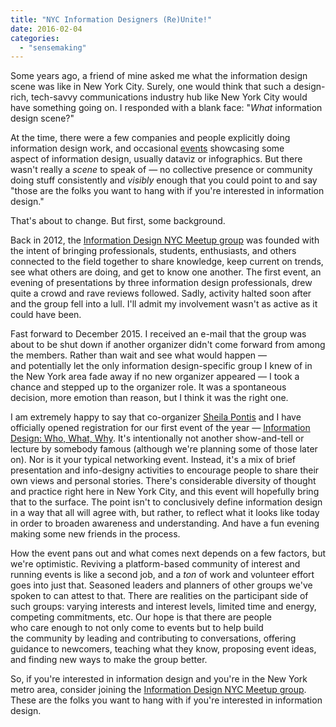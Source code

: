 ```yaml
---
title: "NYC Information Designers (Re)Unite!"
date: 2016-02-04
categories: 
  - "sensemaking"
---
```


Some years ago, a friend of mine asked me what the information design scene was like in New York City. Surely, one would think that such a design-rich, tech-savvy communications industry hub like New York City would have something going on. I responded with a blank face: "_What_ information design scene?"

At the time, there were a few companies and people explicitly doing information design work, and occasional [events](/stalking-the-viz-elephant) showcasing some aspect of information design, usually dataviz or infographics. But there wasn't really a _scene_ to speak of — no collective presence or community doing stuff consistently and _visibly_ enough that you could point to and say "those are the folks you want to hang with if you're interested in information design."

That's about to change. But first, some background.

Back in 2012, the [Information Design NYC Meetup group](http://www.meetup.com/InformationDesign/) was founded with the intent of bringing professionals, students, enthusiasts, and others connected to the field together to share knowledge, keep current on trends, see what others are doing, and get to know one another. The first event, an evening of presentations by three information design professionals, drew quite a crowd and rave reviews followed. Sadly, activity halted soon after and the group fell into a lull. I'll admit my involvement wasn't as active as it could have been.

Fast forward to December 2015. I received an e-mail that the group was about to be shut down if another organizer didn't come forward from among the members. Rather than wait and see what would happen — and potentially let the only information design-specific group I knew of in the New York area fade away if no new organizer appeared — I took a chance and stepped up to the organizer role. It was a spontaneous decision, more emotion than reason, but I think it was the right one.

I am extremely happy to say that co-organizer [Sheila Pontis](https://sheilapontis.com/) and I have officially opened registration for our first event of the year — [Information Design: Who, What, Why](http://www.meetup.com/InformationDesign/events/228012333/). It's intentionally not another show-and-tell or lecture by somebody famous (although we're planning some of those later on). Nor is it your typical networking event. Instead, it's a mix of brief presentation and info-designy activities to encourage people to share their own views and personal stories. There's considerable diversity of thought and practice right here in New York City, and this event will hopefully bring that to the surface. The point isn't to conclusively define information design in a way that all will agree with, but rather, to reflect what it looks like today in order to broaden awareness and understanding. And have a fun evening making some new friends in the process.

How the event pans out and what comes next depends on a few factors, but we're optimistic. Reviving a platform-based community of interest and running events is like a second job, and a _ton_ of work and volunteer effort goes into just that. Seasoned leaders and planners of other groups we've spoken to can attest to that. There are realities on the participant side of such groups: varying interests and interest levels, limited time and energy, competing commitments, etc. Our hope is that there are people who care enough to not only come to events but to help build the community by leading and contributing to conversations, offering guidance to newcomers, teaching what they know, proposing event ideas, and finding new ways to make the group better.

So, if you're interested in information design and you're in the New York metro area, consider joining the [Information Design NYC Meetup group](http://www.meetup.com/InformationDesign/). These are the folks you want to hang with if you're interested in information design.
